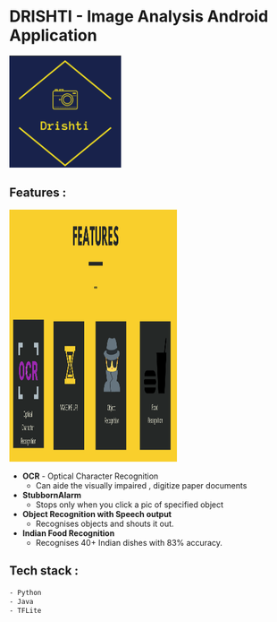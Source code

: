 # DRISHTI - Image Analysis Android Application

<img alt="Drishti icon" src="images/drishti_icon.png" width="200px" height="200px" />

## Features : 
<img alt="Drishti features" src="images/drishti_features.png" width="300px" height="450px" />

- **OCR** - Optical Character Recognition
	- Can aide the visually impaired , digitize paper documents
- **StubbornAlarm**
	- Stops only when you click a pic of specified object
- **Object Recognition with Speech output**
	- Recognises objects and shouts it out.
- **Indian Food Recognition**
	- Recognises 40+ Indian dishes with 83% accuracy.

## Tech stack : 
	- Python 
	- Java
	- TFLite


